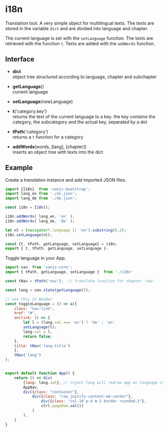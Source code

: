 # i18n

Translation tool. A very simple object for multilingual texts. The texts are stored in the variable `dict` and are divided into language and chapter.

The current language is set with the `setLanguage` function. The texts are retrieved with the function `t`. Texts are added with the `addWords` function.




## Interface

- **dict**  
object tree structured according to language, chapter and subchapter  

- **getLanguage**()  
  current language  

- **setLanguage**(newLanguage)  

- **t**('category.key')  
  returns the text of the current language to a key. 
  the key contains the category, the subcategory and the actual key, separated by a dot  

- **tPath**('category')  
  returns a `t` function for a category  

- **addWords**(words, [lang], [chapter])  
  inserts an object tree with texts into the dict  


## Example

Create a translation instance and add imported JSON files.

```javascript
import {I18n}  from 'vanjs-bootstrap';
import lang_en from './en.json';
import lang_de from './de.json';

const i18n = I18n();

i18n.addWords( lang_en, 'en' );
i18n.addWords( lang_de, 'de' );

let nl = (navigator?.language || 'en').substring(0,2);
i18n.setLanguage(nl);

const {t, tPath, getLanguage, setLanguage} = i18n;
export { t, tPath, getLanguage, setLanguage };
```

<p/>

Toggle language in your App.

```javascript
import van  from 'vanjs-core';
import { tPath, getLanguage, setLanguage }  from './i18n'

const tNav = tPath('nav');  // translate function for chapter 'nav'

const lang = van.state(getLanguage());

// use this in NavBar
const toggleLanguage = () => a({
    class: "nav-link", 
    href: "#", 
    onclick: () => {
        let l = (lang.val === 'en') ? 'de' : 'en'
        setLanguage(l);
        lang.val = l;
        return false;
    },
    title: tNav('lang-title') 
    }, 
    tNav('lang')
);


export default function App() {
    return () => div(
        {lang: lang.val}, // inject lang will redraw app on language change
        AppNav,
        div({class: "container"}, 
            div({class: "row justify-content-md-center"},
                div({class: "col-10 p-4 m-2 border rounded-2"}, 
                ctrl.pageDom.val())
            )
        ),
    )
}
```